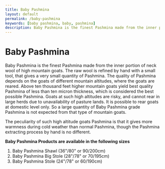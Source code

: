 ```yaml
---
title: Baby Pashmina
layout: default
permalink: /baby-pashmina
keywords: [baby pashmina, baby, pashmina]
description: Baby Pashmina is the finest Pashmina made from the inner portion of neck wool of high mountain goats. The raw wool is refined by hand with a small tool, that gives a very small quantity of Pashmina.  
---
```


# Baby Pashmina

Baby Pashmina is the finest Pashmina made from the inner portion of neck wool of high mountain goats. The raw wool is refined by hand with a small tool, that gives a very small quantity of Pashmina. The quality of Pashmina depends on the goats of different mountain altitudes, where the goats are reared. Above ten thousand feet higher mountain goats yield best quality Pashmina of less than ten micron thickness, which is considered the best possible Pashmina. Goats at such high altitudes are risky, and cannot rear in large herds due to unavailability of pasture lands. It is possible to rear goats at domestic level only. So a large quantity of Baby Pashmina grade Pashmina is not expected from that type of mountain goats.

The peculiarity of such high altitude goats Pashmina is that it gives more warmness during cold weather than normal Pashmina, though the Pashmina extracting process by hand is no different.

__Baby Pashmina Products are available in the following sizes__

1. Baby Pashmina Shawl  (36"/80" or 90/200cm)
2. Baby Pashmina Big Stole (28"/78" or 70/195cm)
3. Baby Pashmina Stole (24"/78" or 60/190cm)